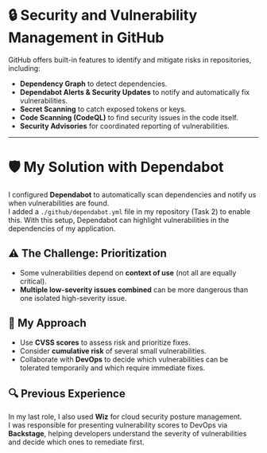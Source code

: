 # 🔒 Security and Vulnerability Management in GitHub

GitHub offers built-in features to identify and mitigate risks in repositories, including:  

- **Dependency Graph** to detect dependencies.  
- **Dependabot Alerts & Security Updates** to notify and automatically fix vulnerabilities.  
- **Secret Scanning** to catch exposed tokens or keys.  
- **Code Scanning (CodeQL)** to find security issues in the code itself.  
- **Security Advisories** for coordinated reporting of vulnerabilities.  

---

# 🛡️ My Solution with Dependabot

I configured **Dependabot** to automatically scan dependencies and notify us when vulnerabilities are found.  
I added a `./github/dependabot.yml` file in my repository (Task 2) to enable this. With this setup, Dependabot can highlight vulnerabilities in the dependencies of my application.  

## ⚠️ The Challenge: Prioritization  
- Some vulnerabilities depend on **context of use** (not all are equally critical).  
- **Multiple low-severity issues combined** can be more dangerous than one isolated high-severity issue.  

## 🎯 My Approach  
- Use **CVSS scores** to assess risk and prioritize fixes.  
- Consider **cumulative risk** of several small vulnerabilities.  
- Collaborate with **DevOps** to decide which vulnerabilities can be tolerated temporarily and which require immediate fixes.  

## 🔍 Previous Experience  
In my last role, I also used **Wiz** for cloud security posture management.  
I was responsible for presenting vulnerability scores to DevOps via **Backstage**, helping developers understand the severity of vulnerabilities and decide which ones to remediate first.  


